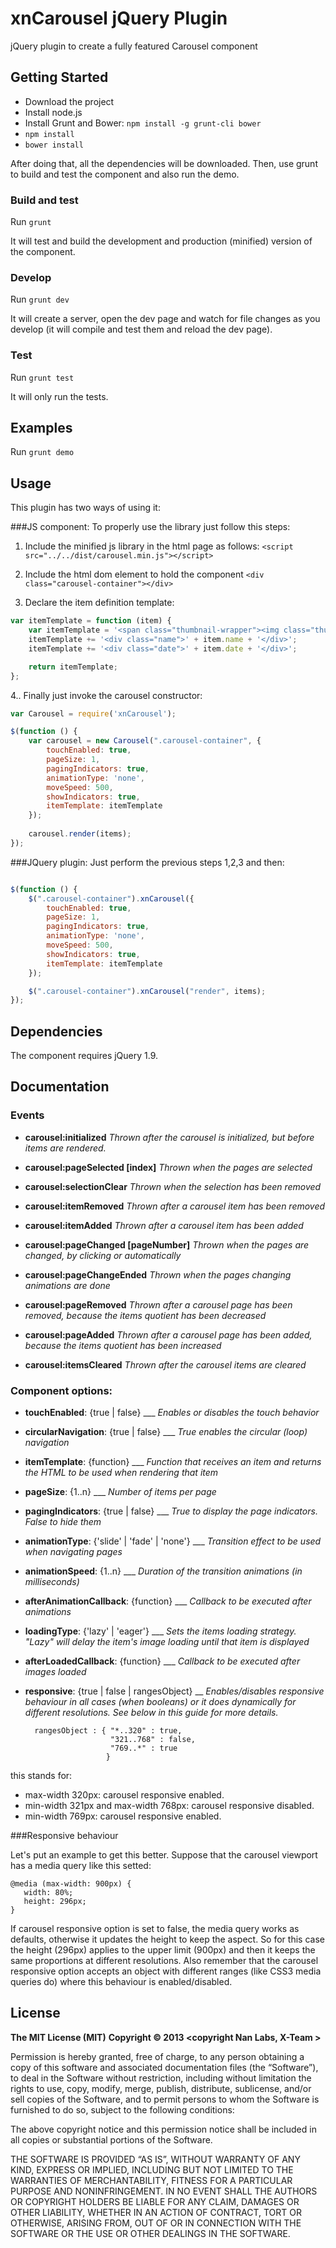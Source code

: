 # xnCarousel jQuery Plugin

jQuery plugin to create a fully featured Carousel component 

## Getting Started

 - Download the project
 - Install node.js
 - Install Grunt and Bower:
   `npm install -g grunt-cli bower`
 - `npm install`
 - `bower install`
 
After doing that, all the dependencies will be downloaded.
Then, use grunt to build and test the component and also run the demo.

### Build and test

Run `grunt`

It will test and build the development and production (minified) version of the component.

### Develop

Run `grunt dev`

It will create a server, open the dev page and watch for file changes as you develop (it will compile and test them and reload the dev page). 

### Test

Run `grunt test`

It will only run the tests.
 
## Examples

Run `grunt demo`


## Usage
This plugin has two ways of using it:

###JS component:
To properly use the library just follow this steps:

1. Include the minified js library in the html page as follows:
```<script src="../../dist/carousel.min.js"></script>``` 

2. Include the html dom element to hold the component
```<div class="carousel-container"></div>``` 

3. Declare the item definition template: 

```javascript
var itemTemplate = function (item) {
    var itemTemplate = '<span class="thumbnail-wrapper"><img class="thumbnail" src="' + item.thumb + '"/></span>';
	itemTemplate += '<div class="name">' + item.name + '</div>';
	itemTemplate += '<div class="date">' + item.date + '</div>';

    return itemTemplate;
};
```

4.. Finally just invoke the carousel constructor: 

```javascript
var Carousel = require('xnCarousel');

$(function () {
	var carousel = new Carousel(".carousel-container", {
		touchEnabled: true,
		pageSize: 1,
		pagingIndicators: true,
		animationType: 'none',
		moveSpeed: 500,
		showIndicators: true,
		itemTemplate: itemTemplate                       
	});
	
	carousel.render(items);
});
```

###JQuery plugin:
Just perform the previous steps 1,2,3 and then:
```javascript

$(function () {
	$(".carousel-container").xnCarousel({
		touchEnabled: true,
		pageSize: 1,
		pagingIndicators: true,
		animationType: 'none',
		moveSpeed: 500,
		showIndicators: true,
		itemTemplate: itemTemplate                       
	});

	$(".carousel-container").xnCarousel("render", items);
});
```


## Dependencies

The component requires jQuery 1.9.


## Documentation

### Events

* **carousel:initialized** *Thrown after the carousel is initialized, but before items are rendered.*

* **carousel:pageSelected [index]** *Thrown when the pages are selected*
* **carousel:selectionClear** *Thrown when the selection has been removed*
* **carousel:itemRemoved** *Thrown after a carousel item has been removed*
* **carousel:itemAdded** *Thrown after a carousel item has been added*

* **carousel:pageChanged [pageNumber]** *Thrown when the pages are changed, by clicking or automatically*
* **carousel:pageChangeEnded** *Thrown when the pages changing animations are done*
* **carousel:pageRemoved** *Thrown after a carousel page has been removed, because the items quotient has been decreased*
* **carousel:pageAdded** *Thrown after a carousel page has been added, because the items quotient has been increased*

* **carousel:itemsCleared** *Thrown after the carousel items are cleared*


### Component options:

* **touchEnabled**: {true | false}  ___ *Enables or disables the touch behavior*
* **circularNavigation**: {true | false}  ___ *True enables the circular (loop) navigation*
* **itemTemplate**: {function}  ___ *Function that receives an item and returns the HTML to be used when rendering that item*


* **pageSize**: {1..n}  ___ *Number of items per page*
* **pagingIndicators**: {true | false}  ___ *True to display the page indicators. False to hide them*


* **animationType**: {'slide' | 'fade' | 'none'}  ___ *Transition effect to be used when navigating pages*
* **animationSpeed**: {1..n}  ___ *Duration of the transition animations (in milliseconds)*
* **afterAnimationCallback**: {function}  ___ *Callback to be executed after animations*


* **loadingType**: {'lazy' | 'eager'}  ___ *Sets the items loading strategy. "Lazy" will delay the item's image loading until that item is displayed*
* **afterLoadedCallback**: {function}  ___ *Callback to be executed after images loaded*

* **responsive**: {true | false | rangesObject} __ *Enables/disables responsive behaviour in all cases (when booleans) or it does dynamically for different resolutions. See below in this guide for more details.*


		rangesObject : { "*..320" : true,
				 		 "321..768" : false,
						 "769..*" : true
				        }


 this stands for: 
 - max-width 320px: carousel responsive enabled.
 - min-width 321px and max-width 768px: carousel responsive disabled.
 - min-width 769px: carousel responsive enabled.




###Responsive behaviour

Let's put an example to get this better. Suppose that the carousel viewport has a media query like this setted:


    @media (max-width: 900px) {
       width: 80%;
       height: 296px;
    }


If carousel responsive option is set to false, the media query works as defaults, otherwise it updates the height to keep the aspect. So for this case the height (296px) applies to the upper limit (900px) and then it keeps the same proportions at different resolutions. Also remember that the carousel responsive option accepts an object with different ranges (like CSS3 media queries do) where this behaviour is enabled/disabled.


## License

**The MIT License (MIT)**
**Copyright © 2013 <copyright Nan Labs, X-Team >**

Permission is hereby granted, free of charge, to any person obtaining a copy of this software and associated documentation files (the “Software”), to deal in the Software without restriction, including without limitation the rights to use, copy, modify, merge, publish, distribute, sublicense, and/or sell copies of the Software, and to permit persons to whom the Software is furnished to do so, subject to the following conditions:

The above copyright notice and this permission notice shall be included in all copies or substantial portions of the Software.

THE SOFTWARE IS PROVIDED “AS IS”, WITHOUT WARRANTY OF ANY KIND, EXPRESS OR IMPLIED, INCLUDING BUT NOT LIMITED TO THE WARRANTIES OF MERCHANTABILITY, FITNESS FOR A PARTICULAR PURPOSE AND NONINFRINGEMENT. IN NO EVENT SHALL THE AUTHORS OR COPYRIGHT HOLDERS BE LIABLE FOR ANY CLAIM, DAMAGES OR OTHER LIABILITY, WHETHER IN AN ACTION OF CONTRACT, TORT OR OTHERWISE, ARISING FROM, OUT OF OR IN CONNECTION WITH THE SOFTWARE OR THE USE OR OTHER DEALINGS IN THE SOFTWARE.